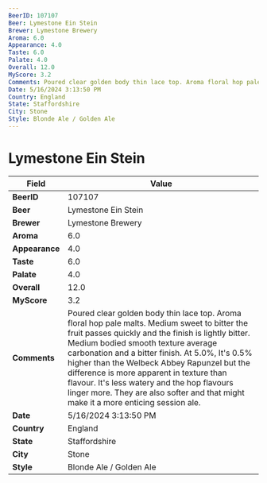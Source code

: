 ```yaml
---
BeerID: 107107
Beer: Lymestone Ein Stein
Brewer: Lymestone Brewery
Aroma: 6.0
Appearance: 4.0
Taste: 6.0
Palate: 4.0
Overall: 12.0
MyScore: 3.2
Comments: Poured clear golden body thin lace top. Aroma floral hop pale malts. Medium sweet to bitter the fruit passes quickly and the finish is lightly bitter. Medium bodied smooth texture average carbonation and a bitter finish. At 5.0%, It's 0.5% higher than the Welbeck Abbey Rapunzel but the difference is more apparent in texture than flavour. It's less watery and the hop flavours linger more. They are also softer and that might make it a more enticing session ale.
Date: 5/16/2024 3:13:50 PM
Country: England
State: Staffordshire
City: Stone
Style: Blonde Ale / Golden Ale
---
```


# Lymestone Ein Stein 

| Field         | Value |
|---------------|-------|
| **BeerID** | 107107 |
| **Beer** | Lymestone Ein Stein  |
| **Brewer** | Lymestone Brewery |
| **Aroma** | 6.0 |
| **Appearance** | 4.0 |
| **Taste** | 6.0 |
| **Palate** | 4.0 |
| **Overall** | 12.0 |
| **MyScore** | 3.2 |
| **Comments** | Poured clear golden body thin lace top. Aroma floral hop pale malts. Medium sweet to bitter the fruit passes quickly and the finish is lightly bitter. Medium bodied smooth texture average carbonation and a bitter finish. At 5.0%, It's 0.5% higher than the Welbeck Abbey Rapunzel but the difference is more apparent in texture than flavour. It's less watery and the hop flavours linger more. They are also softer and that might make it a more enticing session ale. |
| **Date** | 5/16/2024 3:13:50 PM |
| **Country** | England |
| **State** | Staffordshire |
| **City** | Stone |
| **Style** | Blonde Ale / Golden Ale |
